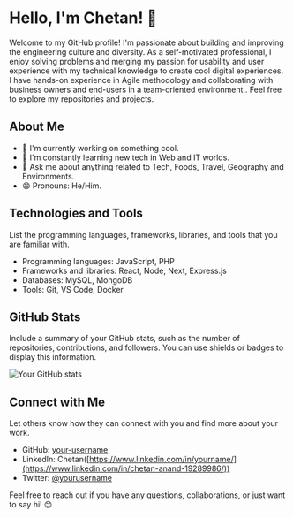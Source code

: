 # Hello, I'm Chetan! 👋

Welcome to my GitHub profile! I'm passionate about building and improving the engineering culture and diversity. As a self-motivated professional, I enjoy solving problems and merging my passion for usability and user experience with my technical knowledge to create cool digital experiences. I have hands-on experience in Agile methodology and collaborating with business owners and end-users in a team-oriented environment.. Feel free to explore my repositories and projects.

## About Me

- 🔭 I'm currently working on something cool.
- 🌱 I'm constantly learning new tech in Web and IT worlds.
- 💬 Ask me about anything related to Tech, Foods, Travel, Geography and Environments.
- 😄 Pronouns: He/Him.

## Technologies and Tools

List the programming languages, frameworks, libraries, and tools that you are familiar with.

- Programming languages: JavaScript, PHP
- Frameworks and libraries: React, Node, Next, Express.js
- Databases: MySQL, MongoDB
- Tools: Git, VS Code, Docker

## GitHub Stats

Include a summary of your GitHub stats, such as the number of repositories, contributions, and followers. You can use shields or badges to display this information.

![Your GitHub stats](https://github-readme-stats.vercel.app/api?username=your-username&show_icons=true)

## Connect with Me

Let others know how they can connect with you and find more about your work.

- GitHub: [your-username](https://github.com/your-username)
- LinkedIn: Chetan([https://www.linkedin.com/in/yourname/](https://www.linkedin.com/in/chetan-anand-19289986/))
- Twitter: [@yourusername](https://twitter.com/yourusername)

Feel free to reach out if you have any questions, collaborations, or just want to say hi! 😊
